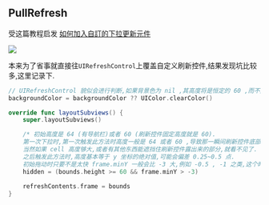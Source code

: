 ## PullRefresh

受这篇教程启发 [如何加入自訂的下拉更新元件](http://www.appcoda.com.tw/custom-pull-to-refresh/?utm_source=sendy&utm_medium=email&utm_campaign=pull-to-refresh-control)

![](https://github.com/949478479/Learning-Notes/blob/master/PullRefresh-screenshot/PullRefresh.gif)

本来为了省事就直接往`UIRefreshControl`上覆盖自定义刷新控件,结果发现坑比较多,这里记录下.

```swift
// UIRefreshControl 貌似会进行判断,如果背景色为 nil ,其高度将是恒定的 60 ,而不是随着拖动变化.
backgroundColor = backgroundColor ?? UIColor.clearColor()
```

```swift
override func layoutSubviews() {
	super.layoutSubviews()

    /* 初始高度是 64 (有导航栏)或者 60 (刷新控件固定高度就是 60).
    第一次下拉时,第一次触发此方法时高度一般是 64 或者 60 ,导致那一瞬间刷新控件底部会露出来,
    当然如果 cell 高度够大,或者有其他东西能遮挡住刷新控件露出来的部分,就看不见了.
    之后触发此方法时,高度基本等于 y 坐标的绝对值,可能会偏差 0.25~0.5 点.
    初始拖动时只要不是太快 frame.minY 一般会比 -3 大,例如 -0.5 , -1 之类,这个时候如果高度 >=60 ,就隐藏. */
    hidden = (bounds.height >= 60 && frame.minY > -3)
    
    refreshContents.frame = bounds
}
```